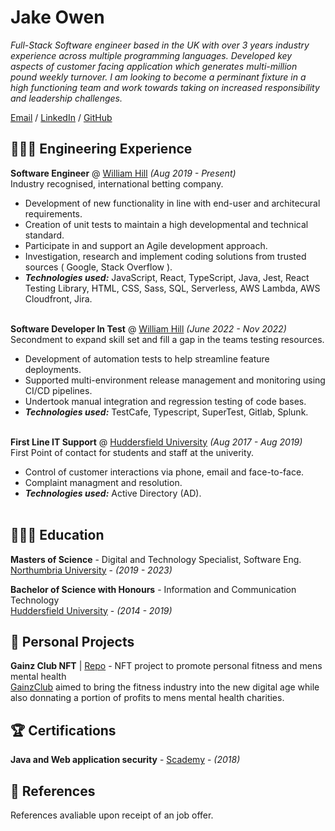 # Jake Owen

_Full-Stack Software engineer based in the UK with over 3 years industry experience across multiple programming languages. Developed key aspects of customer facing application which generates multi-million pound weekly turnover.
I am looking to become a perminant fixture in a high functioning team and work towards taking on increased responsibility and leadership challenges._ <br>

[Email](mailto:jlowen1994@hotmail.co.uk) / [LinkedIn](https://www.linkedin.com/in/jake-owen/) / [GitHub](https://github.com/connectwd/)

## 👩🏼‍💻 Engineering Experience

**Software Engineer** @ [William Hill](https://williamhill.com/) _(Aug 2019 - Present)_ <br>
Industry recognised, international betting company.
  - Development of new functionality in line with end-user and architecural requirements.
  - Creation of unit tests to maintain a high developmental and technical standard.
  - Participate in and support an Agile development approach.
  - Investigation, research and implement coding solutions from trusted sources ( Google, Stack Overflow ).
  - **_Technologies used:_** JavaScript, React, TypeScript, Java, Jest, React Testing Library, HTML, CSS, Sass, SQL, Serverless, AWS Lambda, AWS Cloudfront, Jira.
<br><br>

**Software Developer In Test** @ [William Hill](https://williamhill.com/) _(June 2022 - Nov 2022)_ <br>
Secondment to expand skill set and fill a gap in the teams testing resources.
  - Development of automation tests to help streamline feature deployments.
  - Supported multi-environment release management and monitoring using CI/CD pipelines.
  - Undertook manual integration and regression testing of code bases.
  - **_Technologies used:_** TestCafe, Typescript, SuperTest, Gitlab, Splunk.
<br><br>

**First Line IT Support** @ [Huddersfield University](http://hud.ac.uk/) _(Aug 2017 - Aug 2019)_ <br>
First Point of contact for students and staff at the univerity.
  - Control of customer interactions via phone, email and face-to-face.
  - Complaint managment and resolution.
  - **_Technologies used:_** Active Directory (AD).
<br><br>

## 👩🏼‍🎓 Education

**Masters of Science** - Digital and Technology Specialist, Software Eng. <br>
[Northumbria University](https://www.northumbria.ac.uk/) - _(2019 - 2023)_

**Bachelor of Science with Honours** - Information and Communication Technology <br>
[Huddersfield University](https://www.hud.ac.uk/) - _(2014 - 2019)_

## 📌 Personal Projects

**Gainz Club NFT** | [Repo](https://github.com/connectwd/GainzClub.github.io) - NFT project to promote personal fitness and mens mental health <br>
[GainzClub](https://gainzclub.xyz/) aimed to bring the fitness industry into the new digital age while also donnating a portion of profits to mens mental health charities.

## 🏆 Certifications

**Java and Web application security** - [Scademy](https://cert.scademy.com/certificate/onaVsBZmyqlQuKLmGgGI) - _(2018)_ <br>

## 📝 References

References avaliable upon receipt of an job offer.

